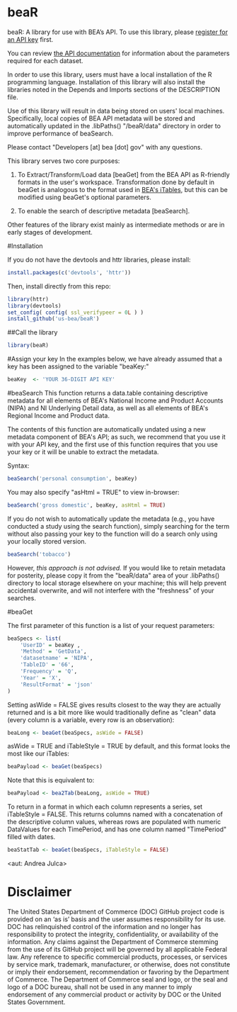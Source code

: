 # beaR
beaR: A library for use with BEA’s API.
To use this library, please [register for an API key](http://www.bea.gov/API/signup/index.cfm) first.

You can review [the API documentation](http://www.bea.gov/API/bea_web_service_api_user_guide.htm) for information about the parameters required for each dataset.

In order to use this library, users must have a local installation of the R programming language. Installation of this library will also install the libraries noted in the Depends and Imports sections of the DESCRIPTION file. 

Use of this library will result in data being stored on users' local machines. Specifically, local copies of BEA API metadata will be stored and automatically updated in the .libPaths() "/beaR/data" directory in order to improve performance of beaSearch.

Please contact "Developers [at] bea [dot] gov" with any questions.

This library serves two core purposes:

1.	To Extract/Transform/Load data [beaGet] from the BEA API as R-friendly formats in the user's workspace. Transformation done by default in beaGet is analogous to the format used in [BEA's iTables](http://www.bea.gov/itable/index.cfm), but this can be modified using beaGet's optional parameters.

2.	To enable the search of descriptive metadata [beaSearch].

Other features of the library exist mainly as intermediate methods or are in early stages of development.

#Installation

If you do not have the devtools and httr libraries, please install:
```r
install.packages(c('devtools', 'httr'))
```

Then, install directly from this repo:
```r
library(httr)
library(devtools)
set_config( config( ssl_verifypeer = 0L ) )
install_github('us-bea/beaR')
```

##Call the library
```r
library(beaR)
```

#Assign your key
In the examples below, we have already assumed that a key has been assigned to the variable "beaKey:"
```r
beaKey 	<- 'YOUR 36-DIGIT API KEY'
```
#beaSearch
This function returns a data.table containing descriptive metadata for all elements of BEA's National Income and Product Accounts (NIPA) and NI Underlying Detail data, as well as all elements of BEA's Regional Income and Product data.

The contents of this function are automatically undated using a new metadata component of BEA's API; as such, we recommend that you use it with your API key, and the first use of this function requires that you use your key or it will be unable to extract the metadata.

Syntax:
```r
beaSearch('personal consumption', beaKey)
```

You may also specify "asHtml = TRUE" to view in-browser:
```r
beaSearch('gross domestic', beaKey, asHtml = TRUE)
```

If you do not wish to automatically update the metadata (e.g., you have conducted a study using the search function), simply searching for the term without also passing your key to the function will do a search only using your locally stored version.

```r
beaSearch('tobacco')
```
However, *this approach is not advised.* If you would like to retain metadata for posterity, please copy it from the "beaR/data" area of your .libPaths() directory to local storage elsewhere on your machine; this will help prevent accidental overwrite, and will not interfere with the "freshness" of your searches.

#beaGet

The first parameter of this function is a list of your request parameters:
```r
beaSpecs <- list(
	'UserID' = beaKey ,
	'Method' = 'GetData',
	'datasetname' = 'NIPA',
	'TableID' = '66',
	'Frequency' = 'Q',
	'Year' = 'X',
	'ResultFormat' = 'json'
)
```

Setting asWide = FALSE gives results closest to the way they are actually returned and is a bit more like would traditionally define as "clean" data (every column is a variable, every row is an observation):
```r
beaLong <- beaGet(beaSpecs, asWide = FALSE)
```

asWide = TRUE and iTableStyle = TRUE by default, and this format looks the most like our iTables:
```r
beaPayload <- beaGet(beaSpecs)
```

Note that this is equivalent to:
```r
beaPayload <- bea2Tab(beaLong, asWide = TRUE)
```


To return in a format in which each column represents a series, set iTableStyle = FALSE.
This returns columns named with a concatenation of the descriptive column values, whereas rows are populated with numeric DataValues for each TimePeriod, and has one column named "TimePeriod" filled with dates.  
```r
beaStatTab <- beaGet(beaSpecs, iTableStyle = FALSE)
```
<aut: Andrea Julca>

# Disclaimer
The United States Department of Commerce (DOC) GitHub project code is provided on an ‘as is’ basis and the user assumes responsibility for its use. DOC has relinquished control of the information and no longer has responsibility to protect the integrity, confidentiality, or availability of the information. Any claims against the Department of Commerce stemming from the use of its GitHub project will be governed by all applicable Federal law. Any reference to specific commercial products, processes, or services by service mark, trademark, manufacturer, or otherwise, does not constitute or imply their endorsement, recommendation or favoring by the Department of Commerce. The Department of Commerce seal and logo, or the seal and logo of a DOC bureau, shall not be used in any manner to imply endorsement of any commercial product or activity by DOC or the United States Government.
